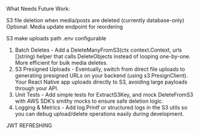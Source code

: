 What Needs Future Work:

S3 file deletion when media/posts are deleted (currently database-only)
Optional: Media update endpoint for reordering

S3 make uploads path .env configurable

1. Batch Deletes - Add a DeleteManyFromS3(ctx context.Context, urls []string) helper that calls DeleteObjects instead of looping one-by-one. More efficient for bulk media deletes.
2. S3 Presigned Uploads	- Eventually, switch from direct file uploads to generating presigned URLs on your backend (using s3.PresignClient). Your React Native app uploads directly to S3, avoiding large payloads through your API.
3. Unit Tests - Add simple tests for ExtractS3Key, and mock DeleteFromS3 with AWS SDK’s smithy mocks to ensure safe deletion logic.
4. Logging & Metrics - Add log.Printf or structured logs in the S3 utils so you can debug upload/delete operations easily during development.

JWT REFRESHING